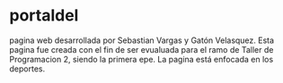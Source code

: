# portaldel

pagina web desarrollada por Sebastian Vargas y Gatón Velasquez. 
Esta pagina fue creada con el fin de ser evualuada para el ramo de Taller de Programacion 2, siendo la primera epe.
La pagina está enfocada en los deportes.
